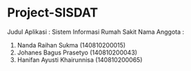# Project-SISDAT
Judul Aplikasi : Sistem Informasi Rumah Sakit
Nama Anggota :
1. Nanda Raihan Sukma (140810200015)
2. Johanes Bagus Prasetyo (140810200043)
3. Hanifan Ayusti Khairunnisa (140810200065)

